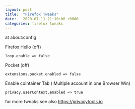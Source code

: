 ```yaml
---
layout: post
title:  "Firefox Tweaks"
date:   2020-07-11 21:10:00 +0000
categories: firefox tweaks
---
```


at about:config 

Firefox Hello (off)

	loop.enable => false

Pocket (off)

	extensions.pocket.enabled => false

Enable cointainer Tab ( Multiple account in one Browser Win)
	
	privacy.userContext.enabled => true	

for more tweaks see also https://privacytools.io
